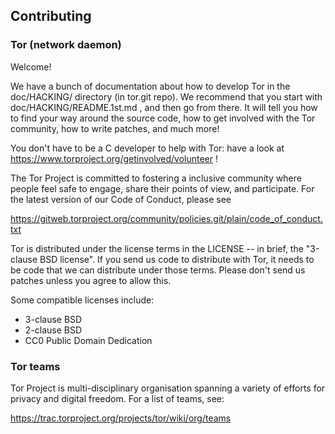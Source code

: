 Contributing
------------

### Tor (network daemon)

Welcome!

We have a bunch of documentation about how to develop Tor in the
doc/HACKING/ directory (in tor.git repo).  We recommend that 
you start with doc/HACKING/README.1st.md , and then go from there. 
It will tell you how to find your way around the source code, how to get
involved with the Tor community, how to write patches, and much
more!

You don't have to be a C developer to help with Tor: have a look
at https://www.torproject.org/getinvolved/volunteer !

The Tor Project is committed to fostering a inclusive community
where people feel safe to engage, share their points of view, and
participate. For the latest version of our Code of Conduct, please
see

https://gitweb.torproject.org/community/policies.git/plain/code_of_conduct.txt


Tor is distributed under the license terms in the LICENSE -- in
brief, the "3-clause BSD license".  If you send us code to
distribute with Tor, it needs to be code that we can distribute
under those terms.  Please don't send us patches unless you agree
to allow this.

Some compatible licenses include:

  - 3-clause BSD
  - 2-clause BSD
  - CC0 Public Domain Dedication

### Tor teams

Tor Project is multi-disciplinary organisation spanning a variety of
efforts for privacy and digital freedom. For a list of teams, see:

https://trac.torproject.org/projects/tor/wiki/org/teams
